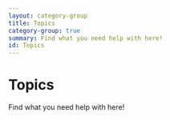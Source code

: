```yaml
---
layout: category-group
title: Topics
category-group: true
summary: Find what you need help with here!
id: Topics
---
```


# Topics

Find what you need help with here!
